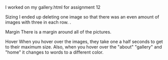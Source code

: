 I worked on my gallery.html for assignment 12

Sizing
I ended up deleting one image so that there was an even amount of images with three in each row.
.

Margin
There is a margin around all of the pictures.

Hover
When you hover over the images, they take one a half seconds to get to their maximum size. Also, when you hover over the "about" "gallery" and "home" it changes to words to a different color.